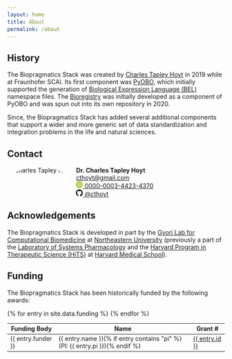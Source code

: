 ```yaml
---
layout: home
title: About
permalink: /about
---
```


## History

The Biopragmatics Stack was created by [Charles Tapley Hoyt](https://cthoyt.com)
in 2019 while at Fraunhofer SCAI. Its first component was
[PyOBO](https://github.com/biopragmatics/pyobo), which initially supported the
generation of
[Biological Expression Language (BEL)](https://biological-expression-language.github.io)
namespace files. The [Bioregistry](https://github.com/biopragmatics/bioregistry)
was initially developed as a component of PyOBO and was spun out into its own
repository in 2020.

Since, the Biopragmatics Stack has added several additional components that
support a wider and more generic set of data standardization and integration
problems in the life and natural sciences.

## Contact

<img src="https://gravatar.com/avatar/c273141237471c14342e9f9eb77044a0?size=256" alt="Charles Tapley Hoyt" align="left" style="margin-right: 10px; border-radius: 50%; height: 6em"/>
<strong>Dr. Charles Tapley Hoyt</strong><br />
<a href="mailto:cthoyt+biopragmatics@gmail.com">cthoyt@gmail.com</a><br />
<a href="https://orcid.org/0000-0003-4423-4370">
  <img alt="ORCID logo" src="/img/orcid-icon.svg" width="16" height="16" /> 0000-0003-4423-4370</a><br />
<a href="https://github.com/cthoyt">
  <img alt="GitHub logo" src="/img/github-icon.svg" width="16" height="16" /> @cthoyt</a>

## Acknowledgements

The Biopragmatics Stack is developed in part by the
[Gyori Lab for Computational Biomedicine](https://gyorilab.github.io) at
[Northeastern University](https://northeastern.edu) (previously a part of the
[Laboratory of Systems Pharmacology](https://hits.harvard.edu/the-program/laboratory-of-systems-pharmacology)
and the
[Harvard Program in Therapeutic Science (HiTS)](https://hits.harvard.edu) at
[Harvard Medical School](https://hms.harvard.edu)).

## Funding

The Biopragmatics Stack has been historically funded by the following awards:

<table>
<thead>
  <tr>
    <th>Funding Body</th>
    <th>Name</th>
    <th>Grant #</th>
  </tr>
</thead>
<tbody>
  {% for entry in site.data.funding %}
  <tr>
    <td>{{ entry.funder }}</td>
    <td>{{ entry.name }}{% if entry contains "pi" %} (PI: {{ entry.pi }}){% endif %}</td>
    <td><a href="{{ entry.link }}">{{ entry.id }}</a></td>
  </tr>
  {% endfor %}
</tbody>
</table>
